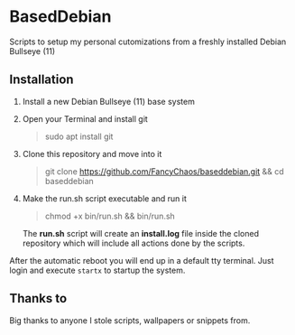 # BasedDebian
Scripts to setup my personal cutomizations from a freshly installed Debian Bullseye (11)

## Installation

 1. Install a new Debian Bullseye (11) base system
 2. Open your Terminal and install git
	> sudo apt install git
 3. Clone this repository and move into it
	> git clone https://github.com/FancyChaos/baseddebian.git && cd baseddebian
 4. Make the run.sh script executable and run it
	> chmod +x bin/run.sh && bin/run.sh

	The **run.sh** script will create an **install.log** file inside the cloned repository which will include all actions done by the scripts.

After the automatic reboot you will end up in a default tty terminal. Just login and execute `startx` to startup the system.

## Thanks to
Big thanks to anyone I stole scripts, wallpapers or snippets from.
